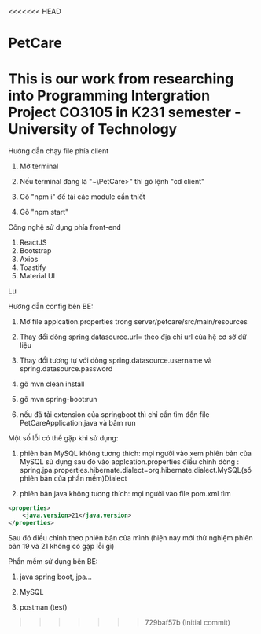 <<<<<<< HEAD
# PetCare
This is our work from researching into Programming Intergration Project CO3105 in K231 semester - University of Technology
=======
Hướng dẫn chạy file phía client

1. Mở terminal
 
2. Nếu terminal đang là "~\PetCare>" thì gõ lệnh "cd client"

3. Gõ "npm i" để tải các module cần thiết

4. Gõ "npm start"

Công nghệ sử dụng phía front-end

1. ReactJS
2. Bootstrap
3. Axios
4. Toastify
5. Material UI

Lu

Hướng dẫn config bên BE:
1. Mở file applcation.properties trong server/petcare/src/main/resources

2. Thay đổi dòng spring.datasource.url= theo địa chỉ url của hệ cơ sở dữ liệu

3. Thay đổi tương tự với dòng spring.datasource.username và spring.datasource.password

4. gõ mvn clean install

5. gõ mvn spring-boot:run

6. nếu đã tải extension của springboot thì chỉ cần tìm đến file PetCareApplication.java và bấm run

Một số lỗi có thể gặp khi sử dụng:

1. phiên bản MySQL không tương thích: mọi người vào xem phiên bản của MySQL sử dụng sau đó vào applcation.properties điều chỉnh dòng : spring.jpa.properties.hibernate.dialect=org.hibernate.dialect.MySQL(số phiên bản của phần mềm)Dialect

2. phiên bản java không tương thích: mọi người vào file pom.xml tìm
``` xml
<properties>
	<java.version>21</java.version>
</properties>
```
Sau đó điều chỉnh theo phiên bản của mình (hiện nay mới thử nghiệm phiên bản 19 và 21 không có gặp lỗi gì)


Phần mềm sử dụng bên BE:
1. java spring boot, jpa...

2. MySQL

3. postman (test)

>>>>>>> 729baf57b (Initial commit)
